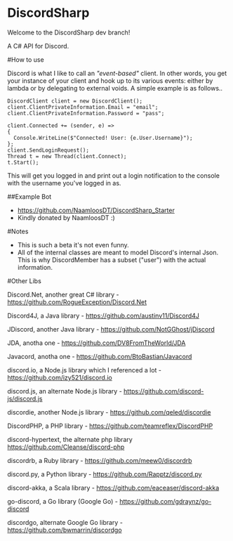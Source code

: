 # DiscordSharp

Welcome to the DiscordSharp dev branch!

A C# API for Discord.

#How to use

Discord is what I like to call an *"event-based"* client. In other words, you get your instance of your client and hook up to its various events: either by lambda or by delegating to external voids. A simple example is as follows..

```
DiscordClient client = new DiscordClient();
client.ClientPrivateInformation.Email = "email";
client.ClientPrivateInformation.Password = "pass";

client.Connected += (sender, e) =>
{
  Console.WriteLine($"Connected! User: {e.User.Username}");
};
client.SendLoginRequest();
Thread t = new Thread(client.Connect);
t.Start();
```
This will get you logged in and print out a login notification to the console with the username you've logged in as.

##Example Bot
* https://github.com/NaamloosDT/DiscordSharp_Starter 
 * Kindly donated by NaamloosDT :)

#Notes
* This is such a beta it's not even funny.
* All of the internal classes are meant to model Discord's internal Json. This is why DiscordMember has a subset ("user") with the actual information.

#Other Libs

Discord.Net, another great C# library - https://github.com/RogueException/Discord.Net

Discord4J, a Java library - https://github.com/austinv11/Discord4J

JDiscord, another Java library - https://github.com/NotGGhost/jDiscord

JDA, anotha one - https://github.com/DV8FromTheWorld/JDA

Javacord, anotha one - https://github.com/BtoBastian/Javacord

discord.io, a Node.js library which I referenced a lot - https://github.com/izy521/discord.io

discord.js, an alternate Node.js library - https://github.com/discord-js/discord.js

discordie, another Node.js library - https://github.com/qeled/discordie

DiscordPHP, a PHP library - https://github.com/teamreflex/DiscordPHP

discord-hypertext, the alternate php library https://github.com/Cleanse/discord-php

discordrb, a Ruby library - https://github.com/meew0/discordrb

discord.py, a Python library - https://github.com/Rapptz/discord.py

discord-akka, a Scala library - https://github.com/eaceaser/discord-akka

go-discord, a Go library (Google Go) - https://github.com/gdraynz/go-discord

discordgo, alternate Google Go library - https://github.com/bwmarrin/discordgo

